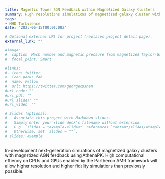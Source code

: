 ```yaml
---
title: Magnetic Tower AGN Feedback within Magnetized Galaxy Clusters
summary: High resolutions simulations of magnetized galaxy cluster with AGN feedback
tags:
- MHD Turbulence
date: "2021-06-15T00:00:00Z"

# Optional external URL for project (replaces project detail page).
external_link: ""

#image:
#  caption: Mach number and magnetic pressure from magnetized Taylor-Green simulation
#  focal_point: Smart

#links:
#- icon: twitter
#  icon_pack: fab
#  name: Follow
#  url: https://twitter.com/georgecushen
#url_code: ""
#url_pdf: ""
#url_slides: ""
#url_video: ""

# Slides (optional).
#   Associate this project with Markdown slides.
#   Simply enter your slide deck's filename without extension.
#   E.g. `slides = "example-slides"` references `content/slides/example-slides.md`.
#   Otherwise, set `slides = ""`.
# slides: example
---
```


In-development next-generation simulations of magnetized galaxy clusters with
magnetized AGN feedback using AthenaPK. High computational effiency on CPUs and
GPUs enabled by the Parthenon AMR framework will allow higher resolution and
higher fidelity simulations than previously possible.
